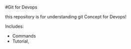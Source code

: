 #Git for Devops

this repository is for understanding git Concept for Devops!


Includes:

- Commands 
- Tutorial,
